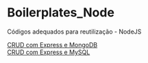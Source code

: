 # Boilerplates_Node
Códigos adequados para reutilização - NodeJS

[CRUD com Express e MongoDB ](https://github.com/JhonatanRaul/Boilerplates_Node/tree/master/CRUD_Express_MongoDB) <br>
[CRUD com Express e MySQL ](https://github.com/JhonatanRaul/Boilerplates_Node/tree/master/CRUD_Express_MySQL) 